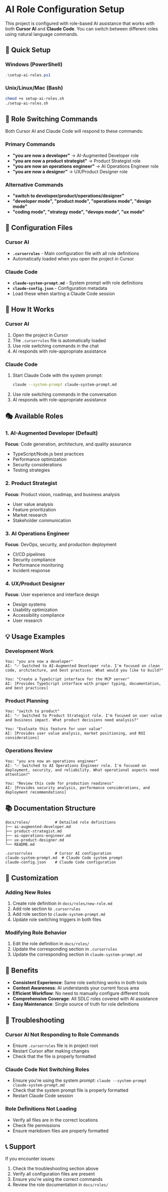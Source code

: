 # AI Role Configuration Setup

This project is configured with role-based AI assistance that works with both **Cursor AI** and **Claude Code**. You can switch between different roles using natural language commands.

## 🚀 Quick Setup

### Windows (PowerShell)
```powershell
.\setup-ai-roles.ps1
```

### Unix/Linux/Mac (Bash)
```bash
chmod +x setup-ai-roles.sh
./setup-ai-roles.sh
```

## 🎯 Role Switching Commands

Both Cursor AI and Claude Code will respond to these commands:

### Primary Commands
- **"you are now a developer"** → AI-Augmented Developer role
- **"you are now a product strategist"** → Product Strategist role
- **"you are now an operations engineer"** → AI Operations Engineer role
- **"you are now a designer"** → UX/Product Designer role

### Alternative Commands
- **"switch to developer/product/operations/designer"**
- **"developer mode", "product mode", "operations mode", "design mode"**
- **"coding mode", "strategy mode", "devops mode", "ux mode"**

## 📁 Configuration Files

### Cursor AI
- **`.cursorrules`** - Main configuration file with all role definitions
- Automatically loaded when you open the project in Cursor

### Claude Code
- **`claude-system-prompt.md`** - System prompt with role definitions
- **`claude-config.json`** - Configuration metadata
- Load these when starting a Claude Code session

## 🔄 How It Works

### Cursor AI
1. Open the project in Cursor
2. The `.cursorrules` file is automatically loaded
3. Use role switching commands in the chat
4. AI responds with role-appropriate assistance

### Claude Code
1. Start Claude Code with the system prompt:
   ```bash
   claude --system-prompt claude-system-prompt.md
   ```
2. Use role switching commands in the conversation
3. AI responds with role-appropriate assistance

## 🎭 Available Roles

### 1. AI-Augmented Developer (Default)
**Focus**: Code generation, architecture, and quality assurance
- TypeScript/Node.js best practices
- Performance optimization
- Security considerations
- Testing strategies

### 2. Product Strategist
**Focus**: Product vision, roadmap, and business analysis
- User value analysis
- Feature prioritization
- Market research
- Stakeholder communication

### 3. AI Operations Engineer
**Focus**: DevOps, security, and production deployment
- CI/CD pipelines
- Security compliance
- Performance monitoring
- Incident response

### 4. UX/Product Designer
**Focus**: User experience and interface design
- Design systems
- Usability optimization
- Accessibility compliance
- User research

## 💡 Usage Examples

### Development Work
```
You: "you are now a developer"
AI: "✅ Switched to AI-Augmented Developer role. I'm focused on clean code, architecture, and best practices. What would you like to build?"

You: "Create a TypeScript interface for the MCP server"
AI: [Provides TypeScript interface with proper typing, documentation, and best practices]
```

### Product Planning
```
You: "switch to product"
AI: "✅ Switched to Product Strategist role. I'm focused on user value and business impact. What product decisions need analysis?"

You: "Evaluate this feature for user value"
AI: [Provides user value analysis, market positioning, and ROI considerations]
```

### Operations Review
```
You: "you are now an operations engineer"
AI: "✅ Switched to AI Operations Engineer role. I'm focused on deployment, security, and reliability. What operational aspects need attention?"

You: "Review this code for production readiness"
AI: [Provides security analysis, performance considerations, and deployment recommendations]
```

## 📚 Documentation Structure

```
docs/roles/           # Detailed role definitions
├── ai-augmented-developer.md
├── product-strategist.md
├── ai-operations-engineer.md
├── ux-product-designer.md
└── README.md

.cursorrules          # Cursor AI configuration
claude-system-prompt.md  # Claude Code system prompt
claude-config.json    # Claude Code configuration
```

## 🔧 Customization

### Adding New Roles
1. Create role definition in `docs/roles/new-role.md`
2. Add role section to `.cursorrules`
3. Add role section to `claude-system-prompt.md`
4. Update role switching triggers in both files

### Modifying Role Behavior
1. Edit the role definition in `docs/roles/`
2. Update the corresponding section in `.cursorrules`
3. Update the corresponding section in `claude-system-prompt.md`

## 🎯 Benefits

- **Consistent Experience**: Same role switching works in both tools
- **Context Awareness**: AI understands your current focus area
- **Efficient Workflow**: No need to manually configure different tools
- **Comprehensive Coverage**: All SDLC roles covered with AI assistance
- **Easy Maintenance**: Single source of truth for role definitions

## 🚨 Troubleshooting

### Cursor AI Not Responding to Role Commands
- Ensure `.cursorrules` file is in project root
- Restart Cursor after making changes
- Check that the file is properly formatted

### Claude Code Not Switching Roles
- Ensure you're using the system prompt: `claude --system-prompt claude-system-prompt.md`
- Check that the system prompt file is properly formatted
- Restart Claude Code session

### Role Definitions Not Loading
- Verify all files are in the correct locations
- Check file permissions
- Ensure markdown files are properly formatted

## 📞 Support

If you encounter issues:
1. Check the troubleshooting section above
2. Verify all configuration files are present
3. Ensure you're using the correct commands
4. Review the role documentation in `docs/roles/`
